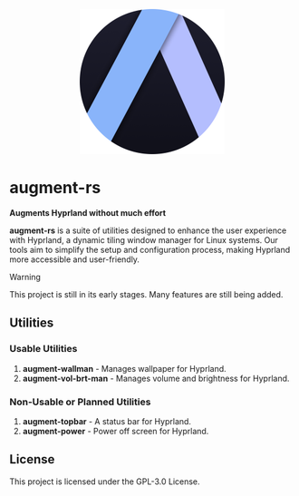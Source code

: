 <p align="center">
    <img width="256" alt="logo" src="logo.png">
</p>

# augment-rs

**Augments Hyprland without much effort**

**augment-rs** is a suite of utilities designed to enhance the user experience with Hyprland, a dynamic tiling window manager for Linux systems. Our tools aim to simplify the setup and configuration process, making Hyprland more accessible and user-friendly.

> [!WARNING]
> This project is still in its early stages. Many features are still being added.

## Utilities

### Usable Utilities

1. **augment-wallman** - Manages wallpaper for Hyprland.
2. **augment-vol-brt-man** - Manages volume and brightness for Hyprland.

### Non-Usable or Planned Utilities

1. **augment-topbar** - A status bar for Hyprland.
2. **augment-power** - Power off screen for Hyprland.

## License

This project is licensed under the GPL-3.0 License.
